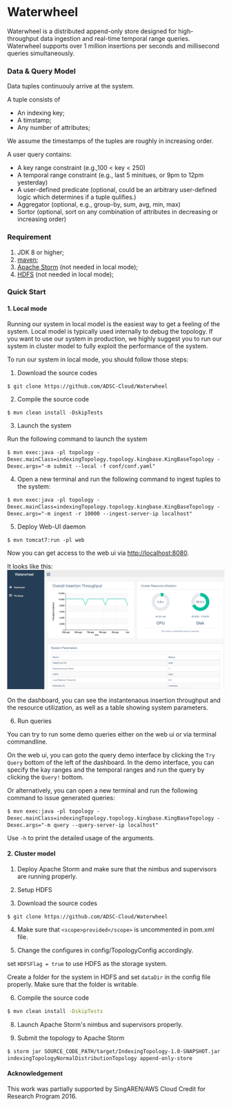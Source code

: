 # Waterwheel

Waterwheel is a distributed append-only store designed for high-throughput data ingestion and real-time temporal range queries. Waterwheel supports over 1 million insertions per seconds and millisecond queries simultaneously.

### Data & Query Model
Data tuples continuouly arrive at the system. 

A tuple consists of
- An indexing key;
- A timstamp;
- Any number of attributes;

We assume the timestamps of the tuples are roughly in increasing order. 

A user query contains:
- A key range constraint (e.g.,100 < key < 250)
- A temporal range constraint (e.g., last 5 minitues, or 9pm to 12pm yesterday)
- A user-defined predicate (optional, could be an arbitrary user-defined logic which determines if a tuple qulifies.)
- Aggregator (optional, e.g., group-by, sum, avg, min, max)
- Sortor (optional, sort on any combination of attributes in decreasing or increasing order)

### Requirement
1. JDK 8 or higher;
1. [maven](http://maven.apache.org);
1. [Apache Storm](https://github.com/apache/storm) (not needed in local mode);
1. [HDFS](https://hadoop.apache.org) (not needed in local mode);

### Quick Start
#### 1. Local mode
Running our system in local model is the easiest way to get a feeling of the system. Local model is typically used internally to debug the topology. If you want to use our system in production, we highly suggest you to run our system in cluster model to fully exploit the performance of the system.

To run our system in local mode, you should follow those steps:

1. Download the source codes

```
$ git clone https://github.com/ADSC-Cloud/Waterwheel
```

2. Compile the source code

 ```
 $ mvn clean install -DskipTests
 ```
 
3. Launch the system

Run the following command to launch the system

```
$ mvn exec:java -pl topology -Dexec.mainClass=indexingTopology.topology.kingbase.KingBaseTopology -Dexec.args="-m submit --local -f conf/conf.yaml"
```

4. Open a new terminal and run the following command to ingest tuples to the system:

```
$ mvn exec:java -pl topology -Dexec.mainClass=indexingTopology.topology.kingbase.KingBaseTopology -Dexec.args="-m ingest -r 10000 --ingest-server-ip localhost"
```


5. Deploy Web-UI daemon

```
$ mvn tomcat7:run -pl web
```
Now you can get access to the web ui via [http://localhost:8080](http://localhost:8080). 

It looks like this:
![screenshot of Waterwheel web ui](web/resources/web-ui-screenshot.png)


On the dashboard, you can see the instantenaous insertion throughput and the resource utilization, as well as a table showing system parameters.

6. Run queries

You can try to run some demo queries either on the web ui or via terminal commandline.

On the web ui, you can goto the query demo interface by clicking the ```Try Query``` bottom of the left of the dashboard. In the demo interface, you can specify the kay ranges and the temporal ranges and run the query by clicking the ```Query!``` bottom.

Or alternatively, you can open a new terminal and run the following command to issue generated queries:
```
$ mvn exec:java -pl topology -Dexec.mainClass=indexingTopology.topology.kingbase.KingBaseTopology -Dexec.args="-m query --query-server-ip localhost"
```
Use ```-h``` to print the detailed usage of the arguments.



#### 2. Cluster model

1. Deploy Apache Storm and make sure that the nimbus and supervisors are running properly.

2. Setup HDFS


3. Download the source codes

```
$ git clone https://github.com/ADSC-Cloud/Waterwheel
```

4. Make sure that ```<scope>provided</scope>``` is uncommented in pom.xml file.

5. Change the configures in config/TopologyConfig accordingly.

set ```HDFSFlag = true``` to use HDFS as the storage system.

Create a folder for the system in HDFS and set ```dataDir``` in the config file properly. Make sure that the folder is writable.

6. Compile the source code

```bash
$ mvn clean install -DskipTests
```

8. Launch Apache Storm's nimbus and supervisors properly. 

9. Submit the topology to Apache Storm

```
$ storm jar SOURCE_CODE_PATH/target/IndexingTopology-1.0-SNAPSHOT.jar indexingTopologyNormalDistributionTopology append-only-store
```

#### Acknowledgement

This work was partially supported by SingAREN/AWS Cloud Credit for Research Program 2016.
